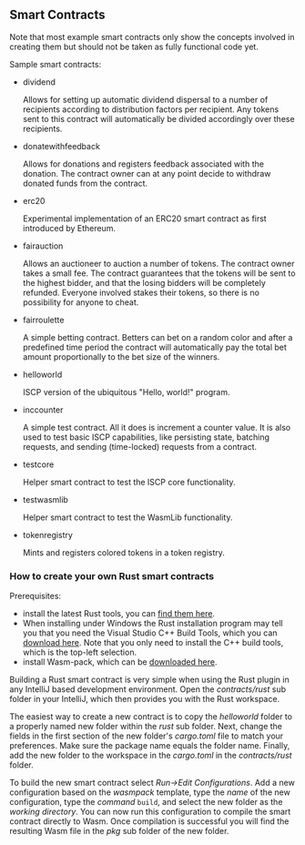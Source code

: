 ## Smart Contracts

Note that most example smart contracts only show the concepts involved in
creating them but should not be taken as fully functional code yet.

Sample smart contracts:

- dividend

  Allows for setting up automatic dividend dispersal to a number of recipients
  according to distribution factors per recipient. Any tokens sent to this
  contract will automatically be divided accordingly over these recipients.

- donatewithfeedback

  Allows for donations and registers feedback associated with the donation. The
  contract owner can at any point decide to withdraw donated funds from the
  contract.

- erc20

  Experimental implementation of an ERC20 smart contract as first introduced by
  Ethereum.

- fairauction

  Allows an auctioneer to auction a number of tokens. The contract owner takes a
  small fee. The contract guarantees that the tokens will be sent to the highest
  bidder, and that the losing bidders will be completely refunded. Everyone
  involved stakes their tokens, so there is no possibility for anyone to cheat.

- fairroulette

  A simple betting contract. Betters can bet on a random color and after a
  predefined time period the contract will automatically pay the total bet
  amount proportionally to the bet size of the winners.

- helloworld

  ISCP version of the ubiquitous "Hello, world!" program.

- inccounter

  A simple test contract. All it does is increment a counter value. It is also
  used to test basic ISCP capabilities, like persisting state, batching
  requests, and sending (time-locked) requests from a contract.

- testcore

  Helper smart contract to test the ISCP core functionality.

- testwasmlib

  Helper smart contract to test the WasmLib functionality.

- tokenregistry

  Mints and registers colored tokens in a token registry.

### How to create your own Rust smart contracts

Prerequisites:

* install the latest Rust tools, you can
  [find them here](https://www.rust-lang.org/tools/install).
* When installing under Windows the Rust installation program may tell you that
  you need the Visual Studio C++ Build Tools, which you can
  [download here](https://visualstudio.microsoft.com/visual-cpp-build-tools/).
  Note that you only need to install the C++ build tools, which is the top-left
  selection.
* install Wasm-pack, which can be
  [downloaded here](https://rustwasm.github.io/wasm-pack/).

Building a Rust smart contract is very simple when using the Rust plugin in any
IntelliJ based development environment. Open the _contracts/rust_ sub folder in
your IntelliJ, which then provides you with the Rust workspace.

The easiest way to create a new contract is to copy the _helloworld_ folder to a
properly named new folder within the _rust_ sub folder. Next, change the fields
in the first section of the new folder's _cargo.toml_ file to match your
preferences. Make sure the package name equals the folder name. Finally, add the
new folder to the workspace in the _cargo.toml_ in the _contracts/rust_ folder.

To build the new smart contract select _Run->Edit Configurations_. Add a new
configuration based on the _wasmpack_ template, type the _name_ of the new
configuration, type the _command_ `build`, and select the new folder as the
_working directory_. You can now run this configuration to compile the smart
contract directly to Wasm. Once compilation is successful you will find the
resulting Wasm file in the _pkg_ sub folder of the new folder.

